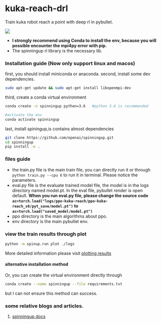 # kuka-reach-drl
Train kuka robot reach a point with deep rl in pybullet.

![](https://github.com/borninfreedom/kuka-reach-drl/blob/main/pictures/train_results.png)


* **I strongly recommend using Conda to install the env, because you will possible encounter the mpi4py error with pip.**
* The spinningup rl library is the necessary lib.

### Installation guide (Now only support linux and macos)
first, you should install miniconda or anaconda.
second, install some dev dependencies.
```bash
sudo apt-get update && sudo apt-get install libopenmpi-dev
```
third, create a conda virtual environment
```bash
conda create -n spinningup python=3.6   #python 3.6 is recommended
```
```bash
#activate the env
conda activate spinningup
```

last, install spiningup,is contains almost dependencies
```bash
git clone https://github.com/openai/spinningup.git
cd spinningup
pip install -e .
```

### files guide
* the train.py file is the main train file, you can directly run it or through `python train.py --cpu 6` to run it in terminal. Please notice the parameters.
* eval.py file is the evaluate trained model file, the model is in the logs directory named model.pt. In the eval file, pybullet render is open default. **When you run eval.py file, please change the source code `ac=torch.load("logs/ppo-kuka-reach/ppo-kuka-reach_s0/pyt_save/model.pt")` to `ac=torch.load("saved_model/model.pt")`**
* ppo directory is the main algorithms about ppo.
* env directory is the main pybullet env.

### view the train results through plot
```bash
python -m spinup.run plot ./logs
``` 
More detailed information please visit [plotting results](https://spinningup.openai.com/en/latest/user/plotting.html)

#### alternative installation method
Or, you can create the virtual environment directly through
```bash
conda create --name spinningup --file requirements.txt
```
but I can not ensure this method can success.


### some relative blogs and articles.

1. [spinningup docs](https://spinningup.openai.com/en/latest/user/installation.html)
